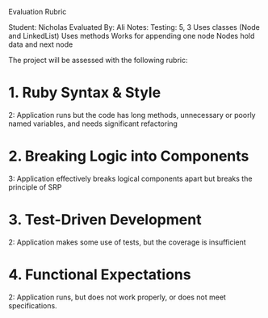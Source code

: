 Evaluation Rubric

Student: Nicholas
Evaluated By: Ali
Notes:
Testing: 5, 3
Uses classes (Node and LinkedList)
Uses methods
Works for appending one node 
Nodes hold data and next node

The project will be assessed with the following rubric:

# 1. Ruby Syntax & Style

2: Application runs but the code has long methods, unnecessary or poorly named variables, and needs significant refactoring

# 2. Breaking Logic into Components

3: Application effectively breaks logical components apart but breaks the principle of SRP

# 3. Test-Driven Development

2: Application makes some use of tests, but the coverage is insufficient

# 4. Functional Expectations

2: Application runs, but does not work properly, or does not meet specifications.

